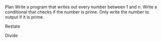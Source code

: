 Plan
    Write a program that writes out every number between 1 and n. 
    Write a conditional that checks if the number is prime.
    Only write the number to output if it is prime. 

Restate


Divide
  

